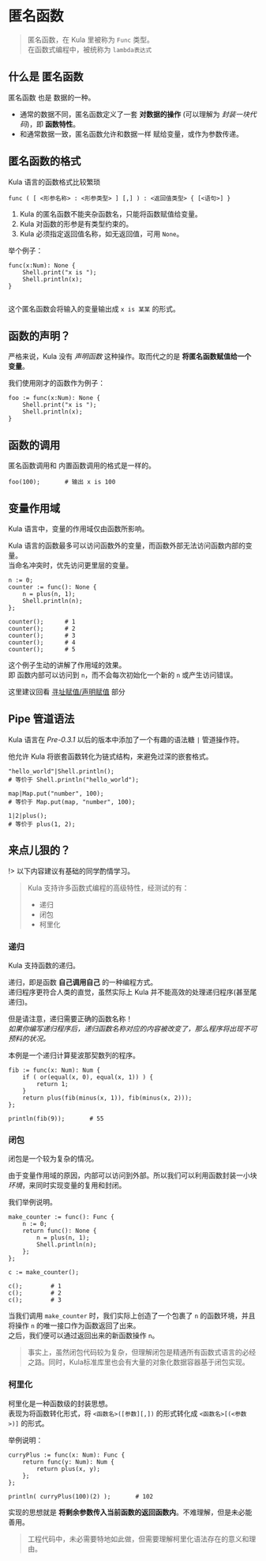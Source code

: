 # 匿名函数
> 匿名函数，在 Kula 里被称为 `Func` 类型。    
> 在函数式编程中，被统称为 `lambda表达式`

## 什么是 匿名函数
匿名函数 也是 数据的一种。
* 通常的数据不同，匿名函数定义了一套 **对数据的操作** (可以理解为 *封装一块代码*)，即 **函数特性**。
* 和通常数据一致，匿名函数允许和数据一样 赋给变量，或作为参数传递。

## 匿名函数的格式
Kula 语言的函数格式比较繁琐
```
func ( [ <形参名称> : <形参类型> ] [,] ) : <返回值类型> { [<语句>] }
```
1. Kula 的匿名函数不能夹杂函数名，只能将函数赋值给变量。
2. Kula 对函数的形参是有类型约束的。
3. Kula 必须指定返回值名称，如无返回值，可用 `None`。

举个例子：
```kula
func(x:Num): None {
    Shell.print("x is ");
    Shell.println(x);
}


```
这个匿名函数会将输入的变量输出成 `x is 某某` 的形式。

## 函数的声明？
严格来说，Kula 没有 *声明函数* 这种操作。取而代之的是 **将匿名函数赋值给一个变量**。

我们使用刚才的函数作为例子：
```kula
foo := func(x:Num): None {
    Shell.print("x is ");
    Shell.println(x);
}
```

## 函数的调用
匿名函数调用和 内置函数调用的格式是一样的。
```
foo(100);       # 输出 x is 100
```

## 变量作用域
Kula 语言中，变量的作用域仅由函数所影响。

Kula 语言的函数最多可以访问函数外的变量，而函数外部无法访问函数内部的变量。    
当命名冲突时，优先访问更里层的变量。

```kula
n := 0;
counter := func(): None {
    n = plus(n, 1);
    Shell.println(n);
};

counter();      # 1
counter();      # 2
counter();      # 3
counter();      # 4
counter();      # 5
```
这个例子生动的讲解了作用域的效果。    
即 函数内部可以访问到 `n`，而不会每次初始化一个新的 `n` 或产生访问错误。

这里建议回看 [寻址赋值/声明赋值](/zh_cn/1/structure?id=声明赋值) 部分

## Pipe 管道语法
Kula 语言在 *Pre-0.3.1* 以后的版本中添加了一个有趣的语法糖 `|` 管道操作符。

他允许 Kula 将嵌套函数转化为链式结构，来避免过深的嵌套格式。

```kula
"hello_world"|Shell.println();
# 等价于 Shell.println("hello_world");

map|Map.put("number", 100);
# 等价于 Map.put(map, "number", 100);

1|2|plus();
# 等价于 plus(1, 2);
```

## 来点儿狠的？
!> 以下内容建议有基础的同学酌情学习。 

> Kula 支持许多函数式编程的高级特性，经测试的有：
> + 递归
> + 闭包
> + 柯里化

### 递归
Kula 支持函数的递归。

递归，即是函数 **自己调用自己** 的一种编程方式。  
递归程序更符合人类的直觉，虽然实际上 Kula 并不能高效的处理递归程序(甚至尾递归)。  

但是请注意，递归需要正确的函数名称！  
*如果你编写递归程序后，递归函数名称对应的内容被改变了，那么程序将出现不可预料的状况。*

本例是一个递归计算斐波那契数列的程序。
```kula
fib := func(x: Num): Num {
    if ( or(equal(x, 0), equal(x, 1)) ) {
        return 1;
    }
    return plus(fib(minus(x, 1)), fib(minus(x, 2)));
};

println(fib(9));       # 55
```

### 闭包
闭包是一个较为复杂的情况。

由于变量作用域的原因，内部可以访问到外部。所以我们可以利用函数封装一小块 *环境*，来同时实现变量的复用和封闭。

我们举例说明。
```kula
make_counter := func(): Func {
    n := 0;
    return func(): None {
        n = plus(n, 1);
        Shell.println(n);
    };
};

c := make_counter();

c();        # 1
c();        # 2
c();        # 3
```

当我们调用 `make_counter` 时，我们实际上创造了一个包裹了 `n` 的函数环境，并且将操作 `n` 的唯一接口作为函数返回了出来。  
之后，我们便可以通过返回出来的新函数操作 `n`。

> 事实上，虽然闭包代码较为复杂，但理解闭包是精通所有函数式语言的必经之路。同时，Kula标准库里也会有大量的对象化数据容器基于闭包实现。

### 柯里化
柯里化是一种函数级的封装思想。    
表现为将函数转化形式，将 `<函数名>([参数][,])` 的形式转化成 `<函数名>[(<参数>)]` 的形式。

举例说明：
```kula
curryPlus := func(x: Num): Func {
    return func(y: Num): Num {
        return plus(x, y);
    };
};

println( curryPlus(100)(2) );       # 102
```

实现的思想就是 **将剩余参数传入当前函数的返回函数内**。不难理解，但是未必能善用。

> 工程代码中，未必需要特地如此做，但需要理解柯里化语法存在的意义和理由。
